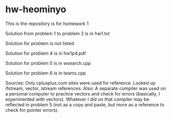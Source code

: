 # hw-heominyo
This is the repository is for homework 1

Solution from problem 1 to problem 2 is in hw1.txt

Solution for problem is not listed

Solution for problem 4 is in hw1p4.pdf

Solution for problem 5 is in wsearch.cpp

Solution for problem 6 is in teams.cpp

Sources: Only cplusplus.com sites were used for reference. Looked up ifstream, vector, istream references.
Also: A separate compiler was used on a personal computer to practice vectors and check for errors (basically, I experimented with vectors). Whatever I did on that compiler may be reflected in problem 5 (not as a copy and paste, but more as a reference to check for pointer errors).
